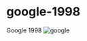 # google-1998
 Google 1998
![google](https://user-images.githubusercontent.com/118760940/208489044-0a48f6c0-260c-4ab9-bda2-7b38d429c1ff.png)
